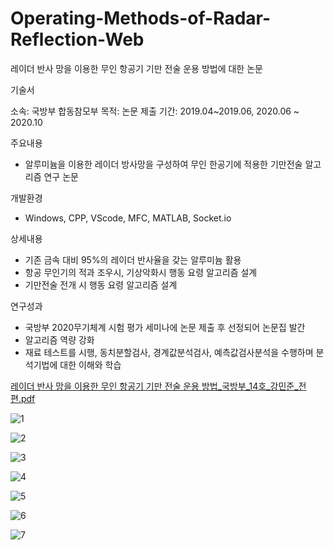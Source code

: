 # Operating-Methods-of-Radar-Reflection-Web
레이더 반사 망을 이용한 무인 항공기 기만 전술 운용 방법에 대한 논문

기술서

소속: 국방부 합동참모부
목적: 논문 제출
기간: 2019.04~2019.06, 2020.06 ~ 2020.10

주요내용
 - 알루미늄을 이용한 레이더 방사망을 구성하여 무인 한공기에 적용한 기만전술 알고리즘 연구 논문

개발환경
 - Windows, CPP, VScode, MFC, MATLAB, Socket.io

상세내용
 - 기존 금속 대비 95%의 레이더 반사율을 갖는 알루미늄 활용
 - 항공 무인기의 적과 조우시, 기상악화시 행동 요령 알고리즘 설계
 - 기만전술 전개 시 행동 요령 알고리즘 설계
 
연구성과
 - 국방부 2020무기체계 시험 평가 세미나에 논문 제출 후 선정되어 논문집 발간
 - 알고리즘 역량 강화
 - 재료 테스트를 시행, 동치분할검사, 경계값분석검사, 예측값검사분석을 수행하며 분석기법에 대한 이해와 학습


[레이더 반사 망을 이용한 무인 항공기 기만 전술 운용 방법_국방부_14호_강민준_전편.pdf](https://github.com/back582/Operating-Methods-of-Radar-Reflection-Web/files/5720622/_._14._._.pdf)


![1](https://user-images.githubusercontent.com/17943248/102707199-40109900-42dc-11eb-9436-02160b0c9f53.png)

![2](https://user-images.githubusercontent.com/17943248/102707220-76e6af00-42dc-11eb-87c8-4f16774986ab.png)

![3](https://user-images.githubusercontent.com/17943248/102707238-92ea5080-42dc-11eb-9232-bc7ef66c3495.png)

![4](https://user-images.githubusercontent.com/17943248/102707252-a695b700-42dc-11eb-9db0-7f50bb788f3c.png)

![5](https://user-images.githubusercontent.com/17943248/102707261-bc0ae100-42dc-11eb-8e3c-728ac7b0fa8b.png)

![6](https://user-images.githubusercontent.com/17943248/102707267-cfb64780-42dc-11eb-8702-85e83b1aa2da.png)

![7](https://user-images.githubusercontent.com/17943248/102707272-e2c91780-42dc-11eb-8b63-f39721bf8348.png)
